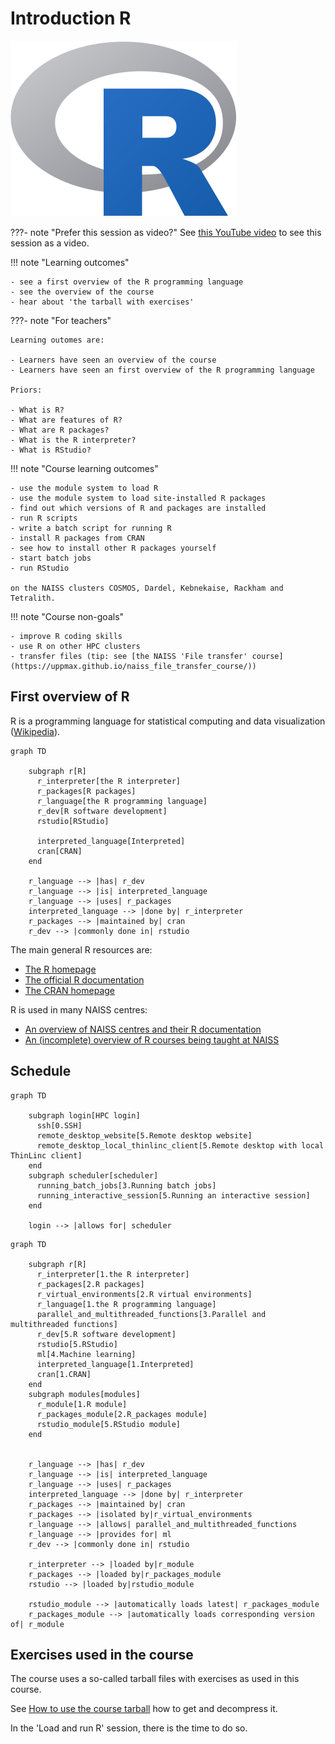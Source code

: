 # Introduction R

![The R logo](r_logo_50.png)

???- note "Prefer this session as video?"
    See [this YouTube video](https://youtu.be/N-TRzv9LdF4)
    to see this session as a video.

!!! note "Learning outcomes"

    - see a first overview of the R programming language
    - see the overview of the course
    - hear about 'the tarball with exercises'

???- note "For teachers"

    Learning outomes are:

    - Learners have seen an overview of the course
    - Learners have seen an first overview of the R programming language

    Priors:

    - What is R?
    - What are features of R?
    - What are R packages?
    - What is the R interpreter?
    - What is RStudio?

!!! note "Course learning outcomes"

    - use the module system to load R
    - use the module system to load site-installed R packages
    - find out which versions of R and packages are installed
    - run R scripts
    - write a batch script for running R
    - install R packages from CRAN
    - see how to install other R packages yourself
    - start batch jobs
    - run RStudio

    on the NAISS clusters COSMOS, Dardel, Kebnekaise, Rackham and Tetralith.

!!! note "Course non-goals"

    - improve R coding skills
    - use R on other HPC clusters
    - transfer files (tip: see [the NAISS 'File transfer' course](https://uppmax.github.io/naiss_file_transfer_course/))

## First overview of R

R is a programming language for statistical computing and data visualization
([Wikipedia](https://en.wikipedia.org/wiki/R_(programming_language))).

```mermaid
graph TD

    subgraph r[R]
      r_interpreter[the R interpreter]
      r_packages[R packages]
      r_language[the R programming language]
      r_dev[R software development]
      rstudio[RStudio]

      interpreted_language[Interpreted]
      cran[CRAN]
    end

    r_language --> |has| r_dev
    r_language --> |is| interpreted_language
    r_language --> |uses| r_packages
    interpreted_language --> |done by| r_interpreter
    r_packages --> |maintained by| cran
    r_dev --> |commonly done in| rstudio
```

The main general R resources are:

- [The R homepage](https://www.r-project.org/)
- [The official R documentation](https://cran.r-project.org/manuals.html)
- [The CRAN homepage](https://cran.r-project.org/)

R is used in many NAISS centres:

- [An overview of NAISS centres and their R documentation](http://docs.uppmax.uu.se/software/r/#overview-of-naiss-centers-and-their-documentation-about-r)
- [An (incomplete) overview of R courses being taught at NAISS](http://docs.uppmax.uu.se/software/r/#learning-r)


## Schedule

```mermaid
graph TD

    subgraph login[HPC login]
      ssh[0.SSH]
      remote_desktop_website[5.Remote desktop website]
      remote_desktop_local_thinlinc_client[5.Remote desktop with local ThinLinc client]
    end
    subgraph scheduler[scheduler]
      running_batch_jobs[3.Running batch jobs]
      running_interactive_session[5.Running an interactive session]
    end

    login --> |allows for| scheduler

```

```mermaid
graph TD

    subgraph r[R]
      r_interpreter[1.the R interpreter]
      r_packages[2.R packages]
      r_virtual_environments[2.R virtual environments]
      r_language[1.the R programming language]
      parallel_and_multithreaded_functions[3.Parallel and multithreaded functions]
      r_dev[5.R software development]
      rstudio[5.RStudio]
      ml[4.Machine learning]
      interpreted_language[1.Interpreted]
      cran[1.CRAN]
    end
    subgraph modules[modules]
      r_module[1.R module]
      r_packages_module[2.R_packages module]
      rstudio_module[5.RStudio module]
    end


    r_language --> |has| r_dev
    r_language --> |is| interpreted_language
    r_language --> |uses| r_packages
    interpreted_language --> |done by| r_interpreter
    r_packages --> |maintained by| cran
    r_packages --> |isolated by|r_virtual_environments
    r_language --> |allows| parallel_and_multithreaded_functions
    r_language --> |provides for| ml
    r_dev --> |commonly done in| rstudio

    r_interpreter --> |loaded by|r_module
    r_packages --> |loaded by|r_packages_module
    rstudio --> |loaded by|rstudio_module

    rstudio_module --> |automatically loads latest| r_packages_module
    r_packages_module --> |automatically loads corresponding version of| r_module
```

## Exercises used in the course

The course uses a so-called tarball files with exercises as
used in this course.

See [How to use the course tarball](../common/use_tarball.md)
how to get and decompress it.

In the 'Load and run R' session, there is the time to do so.
